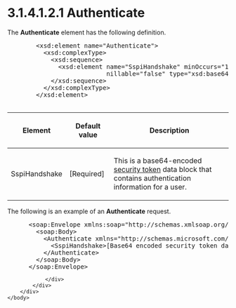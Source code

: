 <html dir="LTR" xmlns:mshelp="http://msdn.microsoft.com/mshelp" xmlns:ddue="http://ddue.schemas.microsoft.com/authoring/2003/5" xmlns:xlink="http://www.w3.org/1999/xlink" xmlns:tool="http://www.microsoft.com/tooltip">
    <head>
        <meta http-equiv="Content-Type" content="text/html; CHARSET=utf-8"></meta>
        <meta name="save" content="history"></meta>
        <title>3.1.4.1.2.1 Authenticate</title>
        <xml>
            <mshelp:toctitle title="3.1.4.1.2.1 Authenticate"></mshelp:toctitle>
            <mshelp:rltitle title="[MS-SSAS]: Authenticate"></mshelp:rltitle>
            <mshelp:keyword index="A" term="427a9bf1-c3fc-4bb5-a10b-ddde06f22024"></mshelp:keyword>
            <mshelp:attr name="DCSext.ContentType" value="open specification"></mshelp:attr>
            <mshelp:attr name="AssetID" value="427a9bf1-c3fc-4bb5-a10b-ddde06f22024"></mshelp:attr>
            <mshelp:attr name="TopicType" value="kbRef"></mshelp:attr>
            <mshelp:attr name="DCSext.Title" value="[MS-SSAS]: Authenticate" />
        </xml>
    </head>
    <body>
        <div id="header">
            <h1 class="heading">3.1.4.1.2.1 Authenticate</h1>
        </div>
        <div id="mainSection">
            <div id="mainBody">
                <div id="allHistory" class="saveHistory"></div>
                <div id="sectionSection0" class="section" name="collapseableSection">
                    

<p>The <b>Authenticate</b> element has the following
definition.</p>

<dl>
<dd>
<div><pre>   &lt;xsd:element name=&quot;Authenticate&quot;&gt;
     &lt;xsd:complexType&gt;
       &lt;xsd:sequence&gt;
         &lt;xsd:element name=&quot;SspiHandshake&quot; minOccurs=&quot;1&quot; maxOccurs=&quot;1&quot;
                      nillable=&quot;false&quot; type=&quot;xsd:base64Binary&quot; /&gt;
       &lt;/xsd:sequence&gt;
     &lt;/xsd:complexType&gt;
   &lt;/xsd:element&gt;
            
</pre></div>
</dd></dl>

<table>
 <thead>
  <tr>
   <th>
   <p>Element</p>
   </th>
   <th>
   <p>Default value</p>
   </th>
   <th>
   <p>Description</p>
   </th>
  </tr>
 </thead>
 <tr>
  <td>
  <p>SspiHandshake</p>
  </td>
  <td>
  <p>[Required]</p>
  </td>
  <td>
  <p>This is a base64-encoded <a href="8676f5ce-62d4-4244-a326-634bfed4aba4.htm#gt_6b49ccf2-3d93-4d1e-9ecd-e5e7873eec24">security token</a> data block
  that contains authentication information for a user.</p>
  </td>
 </tr>
</table>

<p>The following is an example of an <b>Authenticate</b> request.
</p>

<dl>
<dd>
<div><pre> &lt;soap:Envelope xmlns:soap=&quot;http://schemas.xmlsoap.org/soap/envelope/&quot;&gt;
   &lt;soap:Body&gt;
     &lt;Authenticate xmlns=&quot;http://schemas.microsoft.com/analysisservices/2003/ext&quot;&gt;
       &lt;SspiHandshake&gt;[Base64 encoded security token data block here]&lt;/SspiHandshake&gt;
     &lt;/Authenticate&gt;
   &lt;/soap:Body&gt;
 &lt;/soap:Envelope&gt;
</pre></div>
</dd></dl>


                </div>
            </div>
        </div>
    </body>
</html>